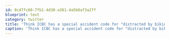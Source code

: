 ```yaml
---
id: 8cd7fc60-7fb1-4d30-a361-4a5b8af3a2ff
blueprint: text
category: twitter
title: 'Think ICBC has a special accident code for "distracted by bikinis"?'
caption: 'Think ICBC has a special accident code for "distracted by bikinis"?'
---
```


